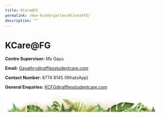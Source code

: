 ```yaml
---
title: KCare@FG
permalink: /moe-kindergarten/KCareatFG/
description: ""
---
```

# KCare@FG


**Centre Supervisor:** Ms Gayu

**Email:** [Gayathry@rafflesstudentcare.com](mailto:Gayathry@rafflesstudentcare.com)

**Contact Number:**
8774 8145 (WhatsApp)
  

**General Enquiries:** KCFG@rafflesstudentcare.com
![](/images/bg-bottom.png)